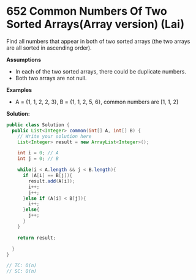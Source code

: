 # 652 Common Numbers Of Two Sorted Arrays(Array version) (Lai)

Find all numbers that appear in both of two sorted arrays (the two arrays are all sorted in ascending order).

**Assumptions**

- In each of the two sorted arrays, there could be duplicate numbers.
- Both two arrays are not null.

**Examples**

- A = {1, 1, 2, 2, 3}, B = {1, 1, 2, 5, 6}, common numbers are [1, 1, 2]



**Solution:**

```java
public class Solution {
  public List<Integer> common(int[] A, int[] B) {
    // Write your solution here
    List<Integer> result = new ArrayList<Integer>();

    int i = 0; // A 
    int j = 0; // B

    while(i < A.length && j < B.length){
      if (A[i] == B[j]){
        result.add(A[i]);
        i++;
        j++;
      }else if (A[i] < B[j]){
        i++;
      }else{
        j++;
      }
    }

    return result;

  }
}

// TC: O(n)
// SC: O(n)

```

